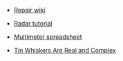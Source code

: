 
- [Repair wiki](https://repair.wiki)

- [Radar tutorial](https://www.radartutorial.eu/html/sm03.en.html)

- [Multimeter spreadsheet](https://www.eevblog.com/forum/testgear/multimeter-spreadsheet/)

- [Tin Whiskers Are Real and Complex](https://www.analog.com/en/technical-articles/tin-whiskers-are-real-and-complex.html)
